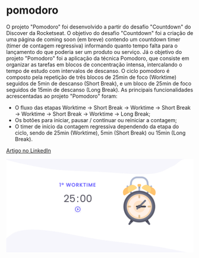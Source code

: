 # pomodoro
O projeto "Pomodoro" foi desenvolvido a partir do desafio "Countdown" do Discover da Rocketseat. O objetivo do desafio "Countdown" foi a criação de uma página de coming soon (em breve) contendo um countdown timer (timer de contagem regressiva) informando quanto tempo falta para o lançamento do que poderia ser um produto ou serviço. Já o objetivo do projeto "Pomodoro" foi a aplicação da técnica Pomodoro, que consiste em organizar as tarefas em blocos de concentração intensa, intercalando o tempo de estudo com intervalos de descanso. O ciclo pomodoro é composto pela repetição de três blocos de 25min de foco (Worktime) seguidos de 5min de descanso (Short Break), e um bloco de 25min de foco seguidos de 15min de descanso (Long Break). As principais funcionalidades acrescentadas ao projeto "Pomodoro" foram:
- O fluxo das etapas Worktime -> Short Break -> Worktime -> Short Break -> Worktime -> Short Break -> Worktime -> Long Break;
- Os botões para iniciar, pausar / continuar ou reiniciar a contagem; 
- O timer de início da contagem regressiva dependendo da etapa do ciclo, sendo de 25min (Worktime), 5min (Short Break) ou 15min (Long Break).

<a target="_blank" href="https://www.linkedin.com/pulse/projeto-pomodoro-madalena-machado-rocha/?trackingId=k6w9ISfdR4erKMMCUWns5w%3D%3D">Artigo no LinkedIn</a>

![Projeto "Pomodoro"](https://github.com/madalena-rocha/pomodoro/blob/main/assets/pomodoro.png)
